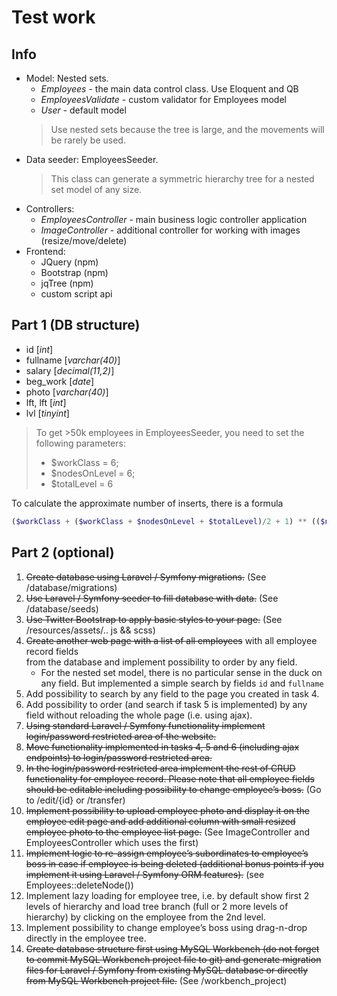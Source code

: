 # Test work

## Info
- Model: Nested sets.
    - _Employees_ - the main data control class. Use Eloquent and QB
    - _EmployeesValidate_ - custom validator for Employees model
    - _User_ - default model
    > Use nested sets because the tree is large, and the movements will be rarely be used.
- Data seeder: EmployeesSeeder. 
    > This class can generate a symmetric hierarchy tree for a nested set model of any size.
- Controllers:
    - _EmployeesController_ - main business logic controller application
    - _ImageController_ - additional controller for working with images (resize/move/delete)
- Frontend:
    - JQuery (npm)
    - Bootstrap (npm)
    - jqTree (npm)
    - custom script api
    
## Part 1 (DB structure)

- id [_int_]
- fullname [_varchar(40)_]
- salary [_decimal(11,2)_]
- beg_work [_date_]
- photo [_varchar(40)_]
- lft, lft [_int_]
- lvl [_tinyint_]

> To get >50k employees in EmployeesSeeder, you need to set the following parameters:
> - $workClass = 6;
> - $nodesOnLevel = 6;
> - $totalLevel = 6

To calculate the approximate number of inserts, there is a formula
```php
($workClass + ($workClass + $nodesOnLevel + $totalLevel)/2 + 1) ** (($nodesOnLevel + $totalLevel)/3)
``` 

## Part 2 (optional)
1. ~~Create database using Laravel / Symfony migrations.~~ (See /database/migrations)
2. ~~Use Laravel / Symfony seeder to fill database with data.~~ (See /database/seeds)
3. ~~Use Twitter Bootstrap to apply basic styles to your page.~~ (See /resources/assets/.. js && scss)
4. ~~Create another web page with a list of all employees~~ with all employee record fields from the database and implement possibility to order by any field.
    - For the nested set model, there is no particular sense in the duck on any field. But implemented a simple search by fields `id` and `fullname` 
5. Add possibility to search by any field to the page you created in task 4.
6. Add possibility to order (and search if task 5 is implemented) by any field without reloading the whole page (i.e. using ajax).
7. ~~Using standard Laravel / Symfony functionality implement login/password restricted area of the website.~~ 
8. ~~Move functionality implemented in tasks 4, 5 and 6 (including ajax endpoints) to login/password restricted area.~~
9. ~~In the login/password restricted area implement the rest of CRUD functionality for employee record. Please note that all employee fields should be editable including possibility to change employee’s boss.~~ (Go to /edit/{id} or /transfer)
10. ~~Implement possibility to upload employee photo and display it on the employee edit page and add additional column with small resized employee photo to the employee list page.~~ (See ImageController and EmployeesController which uses the first)
11. ~~Implement logic to re-assign employee’s subordinates to employee’s boss in case if employee is being deleted (additional bonus points if you implement it using Laravel / Symfony ORM features).~~ (see Employees::deleteNode())
12. Implement lazy loading for employee tree, i.e. by default show first 2 levels of hierarchy and load tree branch (full or 2 more levels of hierarchy) by clicking on the employee from the 2nd level.
13. Implement possibility to change employee’s boss using drag-n-drop directly in the employee tree.
14. ~~Create database structure first using MySQL Workbench (do not forget to commit MySQL Workbench project file to git) and generate migration files for Laravel / Symfony from existing MySQL database or directly from MySQL Workbench project file.~~ (See /workbench_project)